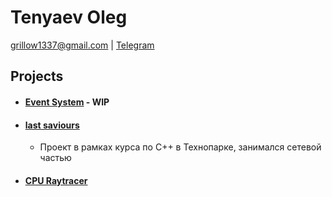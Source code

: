 # Tenyaev Oleg
grillow1337@gmail.com | [Telegram](https://telegram.me/grillow)

## Projects

* #### [Event System](https://github.com/grillow/event-system) - WIP
* #### [last saviours](https://github.com/let-robots-reign/last_saviors)
  - Проект в рамках курса по C++ в Технопарке, занимался сетевой частью
* #### [CPU Raytracer](https://github.com/grillow/raytracer-old)
